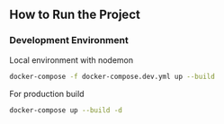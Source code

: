 ## How to Run the Project

### Development Environment

Local environment with nodemon

```sh
docker-compose -f docker-compose.dev.yml up --build

```

For production build

```sh
docker-compose up --build -d

```
